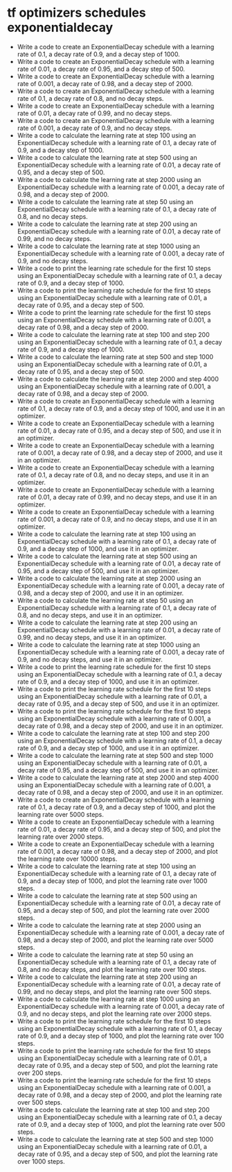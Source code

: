# tf optimizers schedules exponentialdecay

- Write a code to create an ExponentialDecay schedule with a learning rate of 0.1, a decay rate of 0.9, and a decay step of 1000.
- Write a code to create an ExponentialDecay schedule with a learning rate of 0.01, a decay rate of 0.95, and a decay step of 500.
- Write a code to create an ExponentialDecay schedule with a learning rate of 0.001, a decay rate of 0.98, and a decay step of 2000.
- Write a code to create an ExponentialDecay schedule with a learning rate of 0.1, a decay rate of 0.8, and no decay steps.
- Write a code to create an ExponentialDecay schedule with a learning rate of 0.01, a decay rate of 0.99, and no decay steps.
- Write a code to create an ExponentialDecay schedule with a learning rate of 0.001, a decay rate of 0.9, and no decay steps.
- Write a code to calculate the learning rate at step 100 using an ExponentialDecay schedule with a learning rate of 0.1, a decay rate of 0.9, and a decay step of 1000.
- Write a code to calculate the learning rate at step 500 using an ExponentialDecay schedule with a learning rate of 0.01, a decay rate of 0.95, and a decay step of 500.
- Write a code to calculate the learning rate at step 2000 using an ExponentialDecay schedule with a learning rate of 0.001, a decay rate of 0.98, and a decay step of 2000.
- Write a code to calculate the learning rate at step 50 using an ExponentialDecay schedule with a learning rate of 0.1, a decay rate of 0.8, and no decay steps.
- Write a code to calculate the learning rate at step 200 using an ExponentialDecay schedule with a learning rate of 0.01, a decay rate of 0.99, and no decay steps.
- Write a code to calculate the learning rate at step 1000 using an ExponentialDecay schedule with a learning rate of 0.001, a decay rate of 0.9, and no decay steps.
- Write a code to print the learning rate schedule for the first 10 steps using an ExponentialDecay schedule with a learning rate of 0.1, a decay rate of 0.9, and a decay step of 1000.
- Write a code to print the learning rate schedule for the first 10 steps using an ExponentialDecay schedule with a learning rate of 0.01, a decay rate of 0.95, and a decay step of 500.
- Write a code to print the learning rate schedule for the first 10 steps using an ExponentialDecay schedule with a learning rate of 0.001, a decay rate of 0.98, and a decay step of 2000.
- Write a code to calculate the learning rate at step 100 and step 200 using an ExponentialDecay schedule with a learning rate of 0.1, a decay rate of 0.9, and a decay step of 1000.
- Write a code to calculate the learning rate at step 500 and step 1000 using an ExponentialDecay schedule with a learning rate of 0.01, a decay rate of 0.95, and a decay step of 500.
- Write a code to calculate the learning rate at step 2000 and step 4000 using an ExponentialDecay schedule with a learning rate of 0.001, a decay rate of 0.98, and a decay step of 2000.
- Write a code to create an ExponentialDecay schedule with a learning rate of 0.1, a decay rate of 0.9, and a decay step of 1000, and use it in an optimizer.
- Write a code to create an ExponentialDecay schedule with a learning rate of 0.01, a decay rate of 0.95, and a decay step of 500, and use it in an optimizer.
- Write a code to create an ExponentialDecay schedule with a learning rate of 0.001, a decay rate of 0.98, and a decay step of 2000, and use it in an optimizer.
- Write a code to create an ExponentialDecay schedule with a learning rate of 0.1, a decay rate of 0.8, and no decay steps, and use it in an optimizer.
- Write a code to create an ExponentialDecay schedule with a learning rate of 0.01, a decay rate of 0.99, and no decay steps, and use it in an optimizer.
- Write a code to create an ExponentialDecay schedule with a learning rate of 0.001, a decay rate of 0.9, and no decay steps, and use it in an optimizer.
- Write a code to calculate the learning rate at step 100 using an ExponentialDecay schedule with a learning rate of 0.1, a decay rate of 0.9, and a decay step of 1000, and use it in an optimizer.
- Write a code to calculate the learning rate at step 500 using an ExponentialDecay schedule with a learning rate of 0.01, a decay rate of 0.95, and a decay step of 500, and use it in an optimizer.
- Write a code to calculate the learning rate at step 2000 using an ExponentialDecay schedule with a learning rate of 0.001, a decay rate of 0.98, and a decay step of 2000, and use it in an optimizer.
- Write a code to calculate the learning rate at step 50 using an ExponentialDecay schedule with a learning rate of 0.1, a decay rate of 0.8, and no decay steps, and use it in an optimizer.
- Write a code to calculate the learning rate at step 200 using an ExponentialDecay schedule with a learning rate of 0.01, a decay rate of 0.99, and no decay steps, and use it in an optimizer.
- Write a code to calculate the learning rate at step 1000 using an ExponentialDecay schedule with a learning rate of 0.001, a decay rate of 0.9, and no decay steps, and use it in an optimizer.
- Write a code to print the learning rate schedule for the first 10 steps using an ExponentialDecay schedule with a learning rate of 0.1, a decay rate of 0.9, and a decay step of 1000, and use it in an optimizer.
- Write a code to print the learning rate schedule for the first 10 steps using an ExponentialDecay schedule with a learning rate of 0.01, a decay rate of 0.95, and a decay step of 500, and use it in an optimizer.
- Write a code to print the learning rate schedule for the first 10 steps using an ExponentialDecay schedule with a learning rate of 0.001, a decay rate of 0.98, and a decay step of 2000, and use it in an optimizer.
- Write a code to calculate the learning rate at step 100 and step 200 using an ExponentialDecay schedule with a learning rate of 0.1, a decay rate of 0.9, and a decay step of 1000, and use it in an optimizer.
- Write a code to calculate the learning rate at step 500 and step 1000 using an ExponentialDecay schedule with a learning rate of 0.01, a decay rate of 0.95, and a decay step of 500, and use it in an optimizer.
- Write a code to calculate the learning rate at step 2000 and step 4000 using an ExponentialDecay schedule with a learning rate of 0.001, a decay rate of 0.98, and a decay step of 2000, and use it in an optimizer.
- Write a code to create an ExponentialDecay schedule with a learning rate of 0.1, a decay rate of 0.9, and a decay step of 1000, and plot the learning rate over 5000 steps.
- Write a code to create an ExponentialDecay schedule with a learning rate of 0.01, a decay rate of 0.95, and a decay step of 500, and plot the learning rate over 2000 steps.
- Write a code to create an ExponentialDecay schedule with a learning rate of 0.001, a decay rate of 0.98, and a decay step of 2000, and plot the learning rate over 10000 steps.
- Write a code to calculate the learning rate at step 100 using an ExponentialDecay schedule with a learning rate of 0.1, a decay rate of 0.9, and a decay step of 1000, and plot the learning rate over 1000 steps.
- Write a code to calculate the learning rate at step 500 using an ExponentialDecay schedule with a learning rate of 0.01, a decay rate of 0.95, and a decay step of 500, and plot the learning rate over 2000 steps.
- Write a code to calculate the learning rate at step 2000 using an ExponentialDecay schedule with a learning rate of 0.001, a decay rate of 0.98, and a decay step of 2000, and plot the learning rate over 5000 steps.
- Write a code to calculate the learning rate at step 50 using an ExponentialDecay schedule with a learning rate of 0.1, a decay rate of 0.8, and no decay steps, and plot the learning rate over 100 steps.
- Write a code to calculate the learning rate at step 200 using an ExponentialDecay schedule with a learning rate of 0.01, a decay rate of 0.99, and no decay steps, and plot the learning rate over 500 steps.
- Write a code to calculate the learning rate at step 1000 using an ExponentialDecay schedule with a learning rate of 0.001, a decay rate of 0.9, and no decay steps, and plot the learning rate over 2000 steps.
- Write a code to print the learning rate schedule for the first 10 steps using an ExponentialDecay schedule with a learning rate of 0.1, a decay rate of 0.9, and a decay step of 1000, and plot the learning rate over 100 steps.
- Write a code to print the learning rate schedule for the first 10 steps using an ExponentialDecay schedule with a learning rate of 0.01, a decay rate of 0.95, and a decay step of 500, and plot the learning rate over 200 steps.
- Write a code to print the learning rate schedule for the first 10 steps using an ExponentialDecay schedule with a learning rate of 0.001, a decay rate of 0.98, and a decay step of 2000, and plot the learning rate over 500 steps.
- Write a code to calculate the learning rate at step 100 and step 200 using an ExponentialDecay schedule with a learning rate of 0.1, a decay rate of 0.9, and a decay step of 1000, and plot the learning rate over 500 steps.
- Write a code to calculate the learning rate at step 500 and step 1000 using an ExponentialDecay schedule with a learning rate of 0.01, a decay rate of 0.95, and a decay step of 500, and plot the learning rate over 1000 steps.